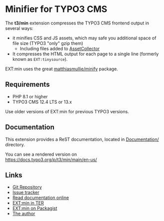 # Minifier for TYPO3 CMS

The **t3/min** extension compresses the TYPO3 CMS frontend output in several ways:

- it minifies CSS and JS assets, which may safe you additional space of file size (TYPO3 "only" gzip them)
  - Including files added to [AssetCollector](https://docs.typo3.org/c/typo3/cms-core/main/en-us/Changelog/10.3/Feature-90522-IntroduceAssetCollector.html)
- It compresses the HTML output for each page to a single line (formerly known as ``EXT:tinysource``).

EXT:min uses the great [matthiasmullie/minify](https://github.com/matthiasmullie/minify) package. 


## Requirements 

- PHP 8.1 or higher
- TYPO3 CMS 12.4 LTS or 13.x

Use older versions of EXT:min for previous TYPO3 versions.


## Documentation

This extension provides a ReST documentation, located in [Documentation/](./Documentation) directory.

You can see a rendered version on https://docs.typo3.org/p/t3/min/main/en-us/


## Links

- [Git Repository](https://github.com/a-r-m-i-n/min)
- [Issue tracker](https://github.com/a-r-m-i-n/min/issues)
- [Read documentation online](https://docs.typo3.org/p/t3/min/main/en-us/)
- [EXT:min in TER](https://extensions.typo3.org/extension/min)
- [EXT:min on Packagist](https://packagist.org/packages/t3/min)
- [The author](https://v.ieweg.de)

